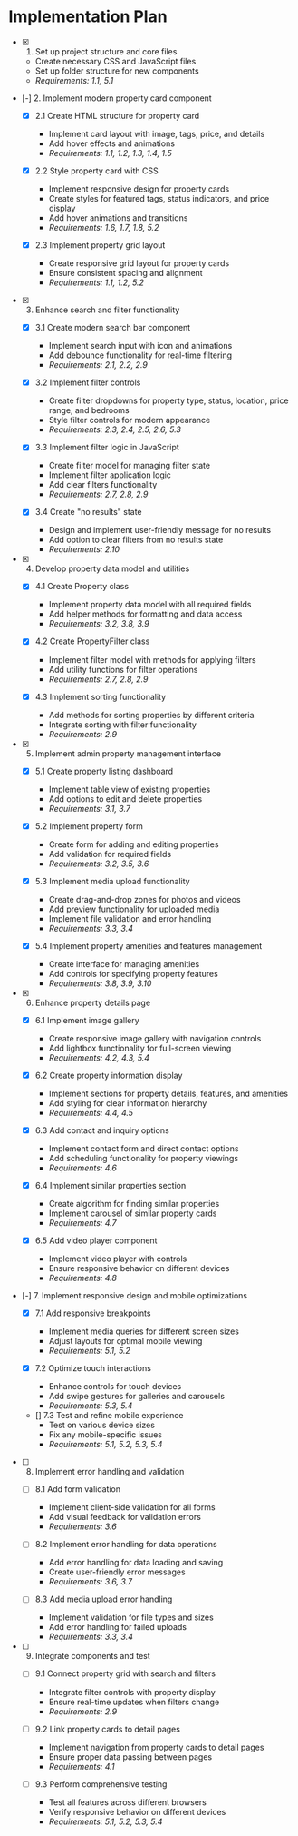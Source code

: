 # Implementation Plan

- [x] 1. Set up project structure and core files



  - Create necessary CSS and JavaScript files
  - Set up folder structure for new components
  - _Requirements: 1.1, 5.1_

- [-] 2. Implement modern property card component

  - [x] 2.1 Create HTML structure for property card

    - Implement card layout with image, tags, price, and details
    - Add hover effects and animations
    - _Requirements: 1.1, 1.2, 1.3, 1.4, 1.5_
  
  - [x] 2.2 Style property card with CSS

    - Implement responsive design for property cards
    - Create styles for featured tags, status indicators, and price display
    - Add hover animations and transitions
    - _Requirements: 1.6, 1.7, 1.8, 5.2_
  
  - [x] 2.3 Implement property grid layout





    - Create responsive grid layout for property cards
    - Ensure consistent spacing and alignment
    - _Requirements: 1.1, 1.2, 5.2_

- [x] 3. Enhance search and filter functionality
  - [x] 3.1 Create modern search bar component


    - Implement search input with icon and animations
    - Add debounce functionality for real-time filtering
    - _Requirements: 2.1, 2.2, 2.9_
  
  - [x] 3.2 Implement filter controls

    - Create filter dropdowns for property type, status, location, price range, and bedrooms
    - Style filter controls for modern appearance
    - _Requirements: 2.3, 2.4, 2.5, 2.6, 5.3_
  
  - [x] 3.3 Implement filter logic in JavaScript
    - Create filter model for managing filter state
    - Implement filter application logic
    - Add clear filters functionality
    - _Requirements: 2.7, 2.8, 2.9_
  
  - [x] 3.4 Create "no results" state

    - Design and implement user-friendly message for no results
    - Add option to clear filters from no results state
    - _Requirements: 2.10_

- [x] 4. Develop property data model and utilities


  - [x] 4.1 Create Property class




    - Implement property data model with all required fields
    - Add helper methods for formatting and data access
    - _Requirements: 3.2, 3.8, 3.9_
  
  - [x] 4.2 Create PropertyFilter class
    - Implement filter model with methods for applying filters
    - Add utility functions for filter operations
    - _Requirements: 2.7, 2.8, 2.9_
  
  - [x] 4.3 Implement sorting functionality
    - Add methods for sorting properties by different criteria
    - Integrate sorting with filter functionality
    - _Requirements: 2.9_

- [x] 5. Implement admin property management interface

  - [x] 5.1 Create property listing dashboard




    - Implement table view of existing properties
    - Add options to edit and delete properties
    - _Requirements: 3.1, 3.7_
  
  - [x] 5.2 Implement property form
    - Create form for adding and editing properties
    - Add validation for required fields
    - _Requirements: 3.2, 3.5, 3.6_
  
  - [x] 5.3 Implement media upload functionality
    - Create drag-and-drop zones for photos and videos
    - Add preview functionality for uploaded media
    - Implement file validation and error handling
    - _Requirements: 3.3, 3.4_
  
  - [x] 5.4 Implement property amenities and features management
    - Create interface for managing amenities
    - Add controls for specifying property features
    - _Requirements: 3.8, 3.9, 3.10_

- [x] 6. Enhance property details page
  - [x] 6.1 Implement image gallery
    - Create responsive image gallery with navigation controls
    - Add lightbox functionality for full-screen viewing
    - _Requirements: 4.2, 4.3, 5.4_
  
  - [x] 6.2 Create property information display
    - Implement sections for property details, features, and amenities
    - Add styling for clear information hierarchy
    - _Requirements: 4.4, 4.5_
  
  - [x] 6.3 Add contact and inquiry options
    - Implement contact form and direct contact options
    - Add scheduling functionality for property viewings
    - _Requirements: 4.6_
  
  - [x] 6.4 Implement similar properties section
    - Create algorithm for finding similar properties
    - Implement carousel of similar property cards
    - _Requirements: 4.7_
  
  - [x] 6.5 Add video player component





    - Implement video player with controls
    - Ensure responsive behavior on different devices
    - _Requirements: 4.8_

- [-] 7. Implement responsive design and mobile optimizations


  - [x] 7.1 Add responsive breakpoints


    - Implement media queries for different screen sizes
    - Adjust layouts for optimal mobile viewing
    - _Requirements: 5.1, 5.2_
  

  - [x] 7.2 Optimize touch interactions




    - Enhance controls for touch devices
    - Add swipe gestures for galleries and carousels
    - _Requirements: 5.3, 5.4_
  
  - [] 7.3 Test and refine mobile experience
    - Test on various device sizes
    - Fix any mobile-specific issues
    - _Requirements: 5.1, 5.2, 5.3, 5.4_

- [ ] 8. Implement error handling and validation
  - [ ] 8.1 Add form validation
    - Implement client-side validation for all forms
    - Add visual feedback for validation errors
    - _Requirements: 3.6_
  
  - [ ] 8.2 Implement error handling for data operations
    - Add error handling for data loading and saving
    - Create user-friendly error messages
    - _Requirements: 3.6, 3.7_
  
  - [ ] 8.3 Add media upload error handling
    - Implement validation for file types and sizes
    - Add error handling for failed uploads
    - _Requirements: 3.3, 3.4_

- [ ] 9. Integrate components and test
  - [ ] 9.1 Connect property grid with search and filters
    - Integrate filter controls with property display
    - Ensure real-time updates when filters change
    - _Requirements: 2.9_
  
  - [ ] 9.2 Link property cards to detail pages
    - Implement navigation from property cards to detail pages
    - Ensure proper data passing between pages
    - _Requirements: 4.1_
  
  - [ ] 9.3 Perform comprehensive testing
    - Test all features across different browsers
    - Verify responsive behavior on different devices
    - _Requirements: 5.1, 5.2, 5.3, 5.4_